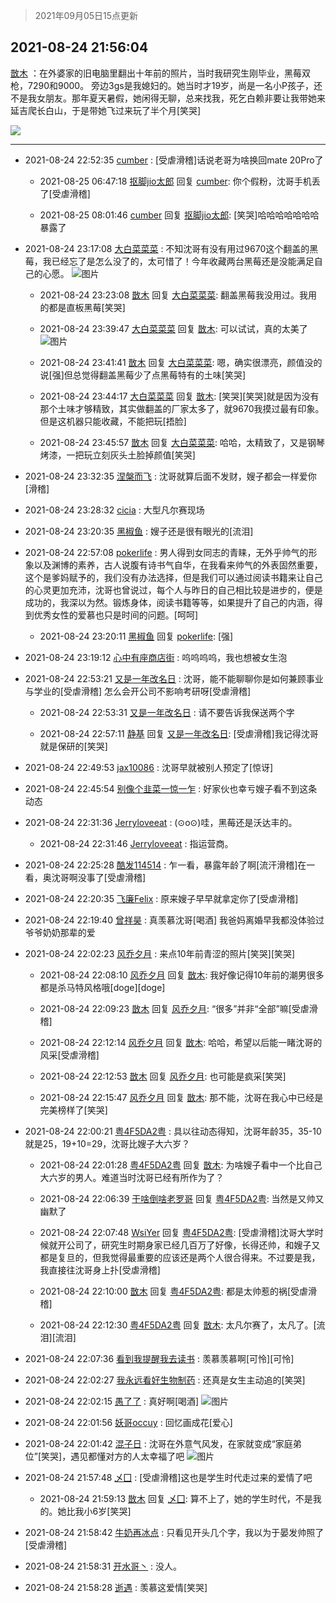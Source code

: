 > 2021年09月05日15点更新
<link rel="stylesheet" href="https://cdn.jsdelivr.net/gh/taotie6/sampleJSON@main/css/photo_show.css">


 ## 2021-08-24 21:56:04 

 [㪚木](https://www.coolapk.com/feed/29494557?shareKey=ZjhjMmNlZTVmOTJjNjEzMTc4M2I~) ：在外婆家的旧电脑里翻出十年前的照片，当时我研究生刚毕业，黑莓双枪，7290和9000。
旁边3gs是我媳妇的。她当时才19岁，尚是一名小P孩子，还不是我女朋友。那年夏天暑假，她闲得无聊，总来找我，死乞白赖非要让我带她来延吉爬长白山，于是带她飞过来玩了半个月[笑哭] 

<div class="album">
<img class="img-item" src="https://image.coolapk.com/feed/2021/0824/21/1081091_9a1ec7fa_3363_706@2816x2112.jpeg" />
</div>

 ------- 

- 2021-08-24 22:52:35 [cumber](uid=1618664) : [受虐滑稽]话说老哥为啥换回mate 20Pro了 

    - 2021-08-25 06:47:18 [抠脚jio太郎](uid=3743725) 回复 [cumber](uid=1618664): 你个假粉，沈哥手机丢了[受虐滑稽] 

    - 2021-08-25 08:01:46 [cumber](uid=1618664) 回复 [抠脚jio太郎](uid=3743725): [笑哭]哈哈哈哈哈哈哈暴露了 

- 2021-08-24 23:17:08 [大白菜菜菜](uid=2081020) : 不知沈哥有没有用过9670这个翻盖的黑莓，我已经忘了是怎么没了的，太可惜了！今年收藏两台黑莓还是没能满足自己的心愿。 ![图片](https://image.coolapk.com/feed/2021/0521/15/2081020_2358_0907@828x620.jpg)

    - 2021-08-24 23:23:08 [㪚木](uid=1081091) 回复 [大白菜菜菜](uid=2081020): 翻盖黑莓我没用过。我用的都是直板黑莓[笑哭] 

    - 2021-08-24 23:39:47 [大白菜菜菜](uid=2081020) 回复 [㪚木](uid=1081091): 可以试试，真的太美了 ![图片](https://image.coolapk.com/feed/2021/0824/23/2081020_9587_2973@750x750.jpg)

    - 2021-08-24 23:41:41 [㪚木](uid=1081091) 回复 [大白菜菜菜](uid=2081020): 嗯，确实很漂亮，颜值没的说[强]但总觉得翻盖黑莓少了点黑莓特有的土味[笑哭] 

    - 2021-08-24 23:44:17 [大白菜菜菜](uid=2081020) 回复 [㪚木](uid=1081091): [笑哭][笑哭]就是因为没有那个土味才够精致，其实做翻盖的厂家太多了，就9670我摸过最有印象。但是这机器只能收藏，不能把玩[捂脸] 

    - 2021-08-24 23:45:57 [㪚木](uid=1081091) 回复 [大白菜菜菜](uid=2081020): 哈哈，太精致了，又是钢琴烤漆，一把玩立刻灰头土脸掉颜值[笑哭] 

- 2021-08-24 23:32:35 [涅槃而飞](uid=1128897) : 沈哥就算后面不发财，嫂子都会一样爱你[滑稽] 

- 2021-08-24 23:28:32 [cicia](uid=6177749) : 大型凡尔赛现场 

- 2021-08-24 23:20:35 [黑椒鱼](uid=1624691) : 嫂子还是很有眼光的[流泪] 

- 2021-08-24 22:57:08 [pokerlife](uid=575409) : 男人得到女同志的青睐，无外乎帅气的形象以及渊博的素养，古人说腹有诗书气自华，在我看来帅气的外表固然重要，这个是爹妈赋予的，我们没有办法选择，但是我们可以通过阅读书籍来让自己的心灵更加充沛，沈哥也曾说过，每个人与昨日的自己相比较是进步的，便是成功的，我深以为然。锻炼身体<!--break-->，阅读书籍等等，如果提升了自己的内涵，得到优秀女性的爱慕也只是时间的问题。[呵呵] 

    - 2021-08-24 23:20:11 [黑椒鱼](uid=1624691) 回复 [pokerlife](uid=575409): [强] 

- 2021-08-24 23:19:12 [心中有座商店街](uid=1636078) : 呜呜呜呜，我也想被女生泡 

- 2021-08-24 22:53:21 [又是一年改名日](uid=2764896) : 沈哥，能不能聊聊你是如何兼顾事业与学业的[受虐滑稽]
怎么会开公司不影响考研呀[受虐滑稽] 

    - 2021-08-24 22:53:31 [又是一年改名日](uid=2764896) : 请不要告诉我保送两个字 

    - 2021-08-24 22:57:11 [静基](uid=1353091) 回复 [又是一年改名日](uid=2764896): [受虐滑稽]我记得沈哥就是保研的[笑哭] 

- 2021-08-24 22:49:53 [jax10086](uid=797822) : 沈哥早就被别人预定了[惊讶] 

- 2021-08-24 22:45:54 [别像个韭菜一惊一乍](uid=824256) : 好家伙也幸亏嫂子看不到这条动态 

- 2021-08-24 22:31:36 [Jerryloveeat](uid=3750411) : (⊙o⊙)哇，黑莓还是沃达丰的。 

    - 2021-08-24 22:31:46 [Jerryloveeat](uid=3750411) : 指运营商。 

- 2021-08-24 22:25:28 [酷发114514](uid=4321323) : 乍一看，暴露年龄了啊[流汗滑稽]在一看，奥沈哥啊没事了[受虐滑稽] 

- 2021-08-24 22:20:35 [飞廉Felix](uid=900024) : 原来嫂子早早就拿定你了[受虐滑稽] 

- 2021-08-24 22:19:40 [曾祥昊](uid=6695078) : 真羡慕沈哥[喝酒]
我爸妈离婚早我都没体验过爷爷奶奶那辈的爱 

- 2021-08-24 22:02:23 [风乔夕月](uid=2725527) : 来点10年前青涩的照片[笑哭][笑哭] 

    - 2021-08-24 22:08:10 [风乔夕月](uid=2725527) 回复 [㪚木](uid=1081091): 我好像记得10年前的潮男很多都是杀马特风格哦[doge][doge] 

    - 2021-08-24 22:09:23 [㪚木](uid=1081091) 回复 [风乔夕月](uid=2725527): “很多”并非“全部”嘛[受虐滑稽] 

    - 2021-08-24 22:12:14 [风乔夕月](uid=2725527) 回复 [㪚木](uid=1081091): 哈哈，希望以后能一睹沈哥的风采[受虐滑稽] 

    - 2021-08-24 22:12:53 [㪚木](uid=1081091) 回复 [风乔夕月](uid=2725527): 也可能是疯采[笑哭] 

    - 2021-08-24 22:15:47 [风乔夕月](uid=2725527) 回复 [㪚木](uid=1081091): 那不能，沈哥在我心中已经是完美榜样了[笑哭] 

- 2021-08-24 22:00:21 [粤4F5DA2粤](uid=983185) : 具以往动态得知，沈哥年龄35，35-10就是25，19+10=29，沈哥比嫂子大六岁？ 

    - 2021-08-24 22:01:28 [粤4F5DA2粤](uid=983185) 回复 [㪚木](uid=1081091): 为啥嫂子看中一个比自己大六岁的男人。难道当时沈哥已经有所作为了？ 

    - 2021-08-24 22:06:39 [干啥倒啥老罗哥](uid=2936994) 回复 [粤4F5DA2粤](uid=983185): 当然是又帅又幽默了 

    - 2021-08-24 22:07:48 [WsiYer](uid=3832235) 回复 [粤4F5DA2粤](uid=983185): [受虐滑稽]沈哥大学时候就开公司了，研究生时期身家已经几百万了好像，长得还帅，和嫂子又都是复旦的，但我觉得最重要的应该还是两个人很合得来。不过要是我，我直接往沈哥身上扑[受虐滑稽] 

    - 2021-08-24 22:10:00 [㪚木](uid=1081091) 回复 [粤4F5DA2粤](uid=983185): 都是太帅惹的祸[受虐滑稽] 

    - 2021-08-24 22:12:30 [粤4F5DA2粤](uid=983185) 回复 [㪚木](uid=1081091): 太凡尔赛了，太凡了。[流泪][流泪] 

- 2021-08-24 22:07:36 [看到我提醒我去读书](uid=2577914) : 羡慕羡慕啊[可怜][可怜] 

- 2021-08-24 22:02:27 [我永远看好生物制药](uid=3331493) : 还真是女生主动追的[笑哭] 

- 2021-08-24 22:02:15 [愚了了](uid=734193) : 真好啊[喝酒] ![图片](https://image.coolapk.com/feed/2021/0731/21/4278962_9f2b2701_9300_2054@198x198.jpeg)

- 2021-08-24 22:01:56 [妖哥occuy](uid=1388591) : 回忆画成花[爱心] 

- 2021-08-24 22:01:42 [混子日](uid=1878276) : 沈哥在外意气风发，在家就变成“家庭弟位”[笑哭]，遇见都懂对方的人太幸福了吧 ![图片](https://image.coolapk.com/feed/2021/0813/18/1878276_2ef05043_9091_885@300x277.jpeg)

- 2021-08-24 21:57:48 [乄囗](uid=759206) : [受虐滑稽]这也是学生时代走过来的爱情了吧 

    - 2021-08-24 21:59:13 [㪚木](uid=1081091) 回复 [乄囗](uid=759206): 算不上了，她的学生时代，不是我的。她比我小6岁[笑哭] 

- 2021-08-24 21:58:42 [牛奶再冰点](uid=3069237) : 只看见开头几个字，我以为于晏发帅照了[受虐滑稽] 

- 2021-08-24 21:58:31 [开水哥丶](uid=608451) : 没人。 

- 2021-08-24 21:58:28 [逝遇](uid=2589293) : 羡慕这爱情[笑哭] 

